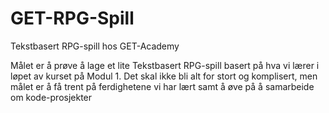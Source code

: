 # GET-RPG-Spill
Tekstbasert RPG-spill hos GET-Academy

Målet er å prøve å lage et lite Tekstbasert RPG-spill basert på hva vi lærer i løpet av kurset på Modul 1. Det skal ikke bli alt for stort og komplisert, men målet er å få trent på ferdighetene vi har lært samt å øve på å samarbeide om kode-prosjekter
